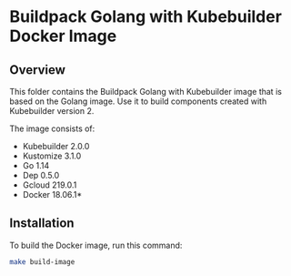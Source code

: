 # Buildpack Golang with Kubebuilder Docker Image

## Overview

This folder contains the Buildpack Golang with Kubebuilder image that is based on the Golang image. Use it to build components created with Kubebuilder version 2.

The image consists of:

- Kubebuilder 2.0.0
- Kustomize 3.1.0
- Go 1.14
- Dep 0.5.0
- Gcloud 219.0.1
- Docker 18.06.1*

## Installation

To build the Docker image, run this command:

```bash
make build-image
```
